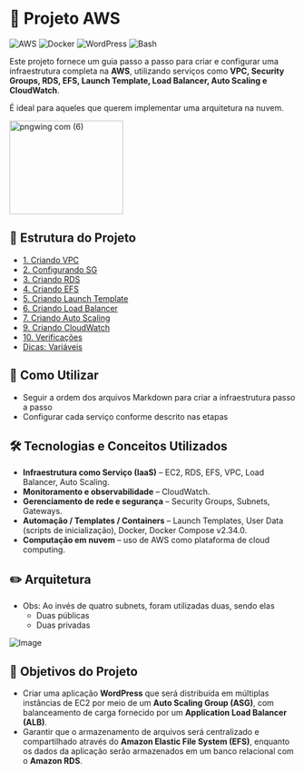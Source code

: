 # 🚀 Projeto AWS

![AWS](https://img.shields.io/badge/AWS-Cloud-orange?logo=amazon-aws) ![Docker](https://img.shields.io/badge/Docker-Container-blue?logo=docker) ![WordPress](https://img.shields.io/badge/WordPress-CMS-blue?logo=wordpress) ![Bash](https://img.shields.io/badge/Bash-Scripting-green?logo=gnu-bash)


Este projeto fornece um guia passo a passo para criar e configurar uma infraestrutura completa na **AWS**, utilizando serviços como **VPC, Security Groups, RDS, EFS, Launch Template, Load Balancer, Auto Scaling e CloudWatch**.  


É ideal para aqueles que querem implementar uma arquitetura na nuvem.



  <img width="200" height="165" alt="pngwing com (6)" src="https://github.com/user-attachments/assets/e3209c76-d5e2-43a3-9570-95d0b334e667" />


## 📂 Estrutura do Projeto

  - [1. Criando VPC](https://github.com/VitoriaAmelia/AWS--ProjetoWP/blob/main/1.%20CriandoVPC.md)
  - [2. Configurando SG](https://github.com/VitoriaAmelia/AWS--ProjetoWP/blob/main/2.%20Configurando%20SG.md)
  - [3. Criando RDS](https://github.com/VitoriaAmelia/AWS--ProjetoWP/blob/main/3.%20Criando%20RDS.md)
  - [4. Criando EFS](https://github.com/VitoriaAmelia/AWS--ProjetoWP/blob/main/4.%20Criando%20EFS.md)
  - [5. Criando Launch Template](https://github.com/VitoriaAmelia/AWS--ProjetoWP/blob/main/5.%20Criando%20Launch%20Template.md)
  - [6. Criando Load Balancer](https://github.com/VitoriaAmelia/AWS--ProjetoWP/blob/main/6.%20Criando%20Load%20Balancer.md)
  - [7. Criando Auto Scaling](https://github.com/VitoriaAmelia/AWS--ProjetoWP/blob/main/7.%20Criando%20Auto%20Scaling.md)
  - [9. Criando CloudWatch](https://github.com/VitoriaAmelia/AWS--ProjetoWP/blob/main/9.%20Criando%20CloudWatch.md)
  - [10. Verificações](https://github.com/VitoriaAmelia/AWS--ProjetoWP/blob/main/10.%20Verfica%C3%A7%C3%B5es.md)
  - [Dicas: Variáveis](https://github.com/VitoriaAmelia/AWS--ProjetoWP/blob/main/Dicas%3A%20Vari%C3%A1veis.md)


## 📝 Como Utilizar

  - Seguir a ordem dos arquivos Markdown para criar a infraestrutura passo a passo  
  - Configurar cada serviço conforme descrito nas etapas 


## 🛠 Tecnologias e Conceitos Utilizados

  - **Infraestrutura como Serviço (IaaS)** – EC2, RDS, EFS, VPC, Load Balancer, Auto Scaling.  
  - **Monitoramento e observabilidade** – CloudWatch.  
  - **Gerenciamento de rede e segurança** – Security Groups, Subnets, Gateways.  
  - **Automação / Templates / Containers** – Launch Templates, User Data (scripts de inicialização), Docker, Docker Compose v2.34.0.  
  - **Computação em nuvem** – uso de AWS como plataforma de cloud computing.

## ✏️ Arquitetura
  - Obs: Ao invés de quatro subnets, foram utilizadas duas, sendo elas
    - Duas públicas
    - Duas privadas

  ![Image](https://github.com/user-attachments/assets/fb8f3c81-d449-4eaf-ae4e-12e01a643429)

## 🎯 Objetivos do Projeto

  - Criar uma aplicação **WordPress** que será distribuída em múltiplas instâncias de EC2 por meio de um **Auto Scaling Group (ASG)**, com balanceamento de carga fornecido por um **Application Load Balancer (ALB)**.  
  - Garantir que o armazenamento de arquivos será centralizado e compartilhado através do **Amazon Elastic File System (EFS)**, enquanto os dados da aplicação serão armazenados em um banco relacional com o **Amazon RDS**.





